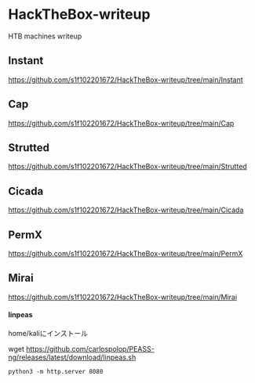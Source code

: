 # HackTheBox-writeup
HTB machines writeup


## Instant

https://github.com/s1f102201672/HackTheBox-writeup/tree/main/Instant


## Cap

https://github.com/s1f102201672/HackTheBox-writeup/tree/main/Cap


## Strutted

https://github.com/s1f102201672/HackTheBox-writeup/tree/main/Strutted


## Cicada

https://github.com/s1f102201672/HackTheBox-writeup/tree/main/Cicada


## PermX

https://github.com/s1f102201672/HackTheBox-writeup/tree/main/PermX


## Mirai

https://github.com/s1f102201672/HackTheBox-writeup/tree/main/Mirai





#### linpeas
home/kaliにインストール

wget https://github.com/carlospolop/PEASS-ng/releases/latest/download/linpeas.sh
```
python3 -m http.server 8080
```
